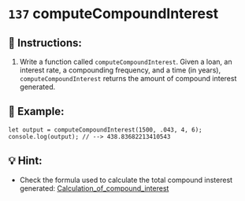 # `137` computeCompoundInterest

## 📝 Instructions:

1. Write a function called `computeCompoundInterest`. Given a loan, an interest rate, a compounding frequency, and a time (in years), `computeCompoundInterest` returns the amount of compound interest generated.

## 📎 Example:

```Js
let output = computeCompoundInterest(1500, .043, 4, 6);
console.log(output); // --> 438.83682213410543
```

## 💡 Hint:

- Check the formula used to calculate the total compound insterest generated: [Calculation_of_compound_interest](https://en.wikipedia.org/wiki/Compound_interest#Calculation)
